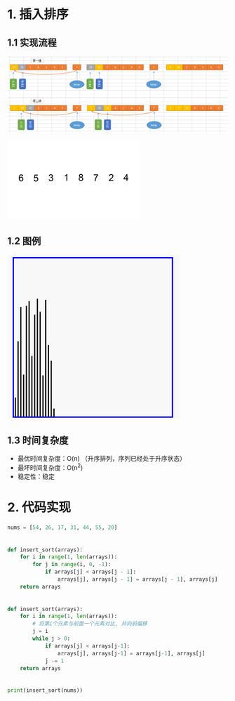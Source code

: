 # 1. 插入排序

## 1.1 实现流程

![insert](image/03-%E6%8F%92%E5%85%A5%E6%8E%92%E5%BA%8F/insert.png)

![insert](image/03-%E6%8F%92%E5%85%A5%E6%8E%92%E5%BA%8F/Insertion-sort-example.gif)

## 1.2 图例

![insert](image/03-%E6%8F%92%E5%85%A5%E6%8E%92%E5%BA%8F/insert.gif)

## 1.3 时间复杂度

- 最优时间复杂度：O(n) （升序排列，序列已经处于升序状态）
- 最坏时间复杂度：O(n<sup>2</sup>)
- 稳定性：稳定

# 2. 代码实现

```python
nums = [54, 26, 17, 31, 44, 55, 20]


def insert_sort(arrays):
    for i in range(1, len(arrays)):
        for j in range(i, 0, -1):
            if arrays[j] < arrays[j - 1]:
                arrays[j], arrays[j - 1] = arrays[j - 1], arrays[j]
    return arrays


def insert_sort(arrays):
    for i in range(1, len(arrays)):
        # 将第i个元素与前面一个元素对比, 并向前偏移
        j = i
        while j > 0:
            if arrays[j] < arrays[j-1]:
                arrays[j], arrays[j-1] = arrays[j-1], arrays[j]
            j -= 1
    return arrays


print(insert_sort(nums))
```

